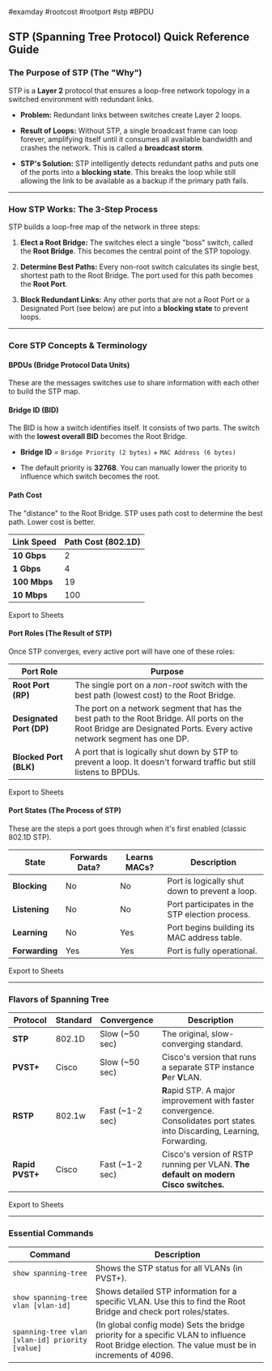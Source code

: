 #examday #rootcost #rootport #stp #BPDU
## STP (Spanning Tree Protocol) Quick Reference Guide

### The Purpose of STP (The "Why")

STP is a **Layer 2** protocol that ensures a loop-free network topology in a switched environment with redundant links.

- **Problem:** Redundant links between switches create Layer 2 loops.
    
- **Result of Loops:** Without STP, a single broadcast frame can loop forever, amplifying itself until it consumes all available bandwidth and crashes the network. This is called a **broadcast storm**.
    
- **STP's Solution:** STP intelligently detects redundant paths and puts one of the ports into a **blocking state**. This breaks the loop while still allowing the link to be available as a backup if the primary path fails.
    

---

### How STP Works: The 3-Step Process

STP builds a loop-free map of the network in three steps:

1. **Elect a Root Bridge:** The switches elect a single "boss" switch, called the **Root Bridge**. This becomes the central point of the STP topology.
    
2. **Determine Best Paths:** Every non-root switch calculates its single best, shortest path to the Root Bridge. The port used for this path becomes the **Root Port**.
    
3. **Block Redundant Links:** Any other ports that are not a Root Port or a Designated Port (see below) are put into a **blocking state** to prevent loops.
    

---

### Core STP Concepts & Terminology

#### BPDUs (Bridge Protocol Data Units)

These are the messages switches use to share information with each other to build the STP map.

#### Bridge ID (BID)

The BID is how a switch identifies itself. It consists of two parts. The switch with the **lowest overall BID** becomes the Root Bridge.

- **Bridge ID** = `Bridge Priority (2 bytes)` + `MAC Address (6 bytes)`
    
- The default priority is **32768**. You can manually lower the priority to influence which switch becomes the root.
    

#### Path Cost

The "distance" to the Root Bridge. STP uses path cost to determine the best path. Lower cost is better.

|Link Speed|Path Cost (802.1D)|
|---|---|
|**10 Gbps**|2|
|**1 Gbps**|4|
|**100 Mbps**|19|
|**10 Mbps**|100|

Export to Sheets

#### Port Roles (The Result of STP)

Once STP converges, every active port will have one of these roles:

|Port Role|Purpose|
|---|---|
|**Root Port (RP)**|The single port on a _non-root_ switch with the best path (lowest cost) to the Root Bridge.|
|**Designated Port (DP)**|The port on a network segment that has the best path to the Root Bridge. All ports on the Root Bridge are Designated Ports. Every active network segment has one DP.|
|**Blocked Port (BLK)**|A port that is logically shut down by STP to prevent a loop. It doesn't forward traffic but still listens to BPDUs.|

Export to Sheets

#### Port States (The Process of STP)

These are the steps a port goes through when it's first enabled (classic 802.1D STP).

|State|Forwards Data?|Learns MACs?|Description|
|---|---|---|---|
|**Blocking**|No|No|Port is logically shut down to prevent a loop.|
|**Listening**|No|No|Port participates in the STP election process.|
|**Learning**|No|Yes|Port begins building its MAC address table.|
|**Forwarding**|Yes|Yes|Port is fully operational.|

Export to Sheets

---

### Flavors of Spanning Tree

|Protocol|Standard|Convergence|Description|
|---|---|---|---|
|**STP**|802.1D|Slow (~50 sec)|The original, slow-converging standard.|
|**PVST+**|Cisco|Slow (~50 sec)|Cisco's version that runs a separate STP instance **P**er **V**LAN.|
|**RSTP**|802.1w|Fast (~1-2 sec)|**R**apid STP. A major improvement with faster convergence. Consolidates port states into Discarding, Learning, Forwarding.|
|**Rapid PVST+**|Cisco|Fast (~1-2 sec)|Cisco's version of RSTP running per VLAN. **The default on modern Cisco switches.**|

Export to Sheets

---

### Essential Commands

|Command|Description|
|---|---|
|`show spanning-tree`|Shows the STP status for all VLANs (in PVST+).|
|`show spanning-tree vlan [vlan-id]`|Shows detailed STP information for a specific VLAN. Use this to find the Root Bridge and check port roles/states.|
|`spanning-tree vlan [vlan-id] priority [value]`|(In global config mode) Sets the bridge priority for a specific VLAN to influence Root Bridge election. The value must be in increments of 4096.|